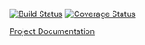 [![Build Status](https://travis-ci.org/Genide/FileScanner.svg?branch=master)](https://travis-ci.org/Genide/FileScanner) [![Coverage Status](https://coveralls.io/repos/github/Genide/FileScanner/badge.svg?branch=master)](https://coveralls.io/github/Genide/FileScanner?branch=master)

[Project Documentation](https://genide.github.io/FileScanner)
